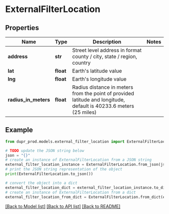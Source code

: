 # ExternalFilterLocation


## Properties

Name | Type | Description | Notes
------------ | ------------- | ------------- | -------------
**address** | **str** | Street level address in format county / city, state / region, country | 
**lat** | **float** | Earth&#39;s latitude value | 
**lng** | **float** | Earth&#39;s longitude value | 
**radius_in_meters** | **float** | Radius distance in meters from the point of provided latitude and longitude, default is 40233.6 meters (25 miles) | 

## Example

```python
from dupr_prod.models.external_filter_location import ExternalFilterLocation

# TODO update the JSON string below
json = "{}"
# create an instance of ExternalFilterLocation from a JSON string
external_filter_location_instance = ExternalFilterLocation.from_json(json)
# print the JSON string representation of the object
print(ExternalFilterLocation.to_json())

# convert the object into a dict
external_filter_location_dict = external_filter_location_instance.to_dict()
# create an instance of ExternalFilterLocation from a dict
external_filter_location_from_dict = ExternalFilterLocation.from_dict(external_filter_location_dict)
```
[[Back to Model list]](../README.md#documentation-for-models) [[Back to API list]](../README.md#documentation-for-api-endpoints) [[Back to README]](../README.md)



